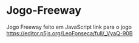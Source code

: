 # Jogo-Freeway
Jogo Freeway feito em JavaScript
link para o jogo https://editor.p5js.org/LeoFonseca/full/_VyaQ-90B
